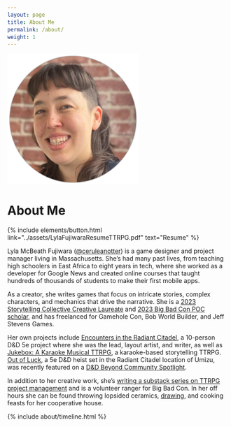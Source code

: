 ```yaml
---
layout: page
title: About Me
permalink: /about/
weight: 1
---
```



![](../images/headshot.png "Building Image")

# **About Me**

<!-- <img style="float: left; ; margin: 0px 20px 20px 0px;" src="../images/headshot.png"> -->

{% include elements/button.html link="../assets/LylaFujiwaraResumeTTRPG.pdf" text="Resume" %}

Lyla McBeath Fujiwara ([@ceruleanotter](https://twitter.com/CeruleanOtter)) is a game designer and project manager living in Massachusetts. She’s had many past lives, from teaching high schoolers in East Africa to eight years in tech, where she worked as a developer for Google News and created online courses that taught hundreds of thousands of students to make their first mobile apps.

As a creator, she writes games that focus on intricate stories, complex characters, and mechanics that drive the narrative. She is a [2023 Storytelling Collective Creative Laureate](https://www.storytellingcollective.com/pages/creative-laureates) and [2023 Big Bad Con POC scholar](https://www.bigbadcon.com/poc-scholars/), and has freelanced for Gamehole Con, Bob World Builder, and Jeff Stevens Games.

Her own projects include [Encounters in the Radiant Citadel](https://www.dmsguild.com/product/414428/Encounters-in-the-Radiant-Citadel), a 10-person D&D 5e project where she was the lead, layout artist, and writer, as well as [Jukebox: A Karaoke Musical TTRPG](https://jarofeyes.itch.io/jukebox), a karaoke-based storytelling TTRPG. [Out of Luck](https://www.dmsguild.com/product/427134/Out-of-Luck), a 5e D&D heist set in the Radiant Citadel location of Umizu, was recently featured on a [D&D Beyond Community Spotlight](https://www.dndbeyond.com/posts/1528-community-spotlight-5-one-shots-to-play-this?#Out-of-Luck-A-Heist-With-Heart). 

In addition to her creative work, she’s [writing a substack series on TTRPG project management](http://jarofeyes.substack.com/) and is a volunteer ranger for Big Bad Con. In her off hours she can be found throwing lopsided ceramics, [drawing](https://www.instagram.com/ceruleanotter/), and cooking feasts for her cooperative house.


<!-- <div class="row">
{% include about/skills.html title="TTRPG Skills" source=site.data.ttrpgs-skills %}
{% include about/skills.html title="Programming Skills" source=site.data.development-skills %}

</div>
 -->
<div class="row">
{% include about/timeline.html %}
</div>